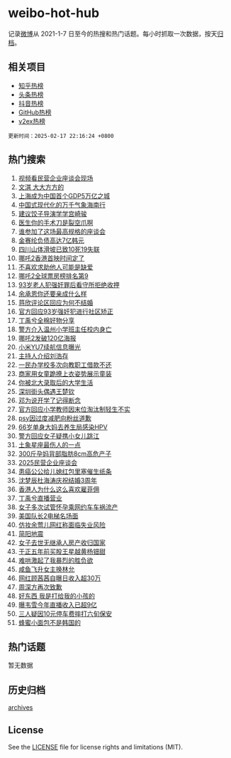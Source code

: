 # weibo-hot-hub

记录[微博](https://www.weibo.com)从 2021-1-7 日至今的热搜和热门话题。每小时抓取一次数据，按天[归档](archives)。

## 相关项目

- [知乎热榜](https://github.com/lonnyzhang423/zhihu-hot-hub)
- [头条热榜](https://github.com/lonnyzhang423/toutiao-hot-hub)
- [抖音热榜](https://github.com/lonnyzhang423/douyin-hot-hub)
- [GitHub热榜](https://github.com/lonnyzhang423/github-hot-hub)
- [v2ex热榜](https://github.com/lonnyzhang423/v2ex-hot-hub)


`更新时间：2025-02-17 22:16:24 +0800`

## 热门搜索

1. [视频看民营企业座谈会现场](https://m.weibo.cn/search?containerid=100103type%3D1%26t%3D10%26q%3D%23%E8%A7%86%E9%A2%91%E7%9C%8B%E6%B0%91%E8%90%A5%E4%BC%81%E4%B8%9A%E5%BA%A7%E8%B0%88%E4%BC%9A%E7%8E%B0%E5%9C%BA%23&stream_entry_id=51&isnewpage=1&extparam=seat%3D1%26pos%3D0%26dgr%3D0%26cate%3D10103%26q%3D%2523%25E8%25A7%2586%25E9%25A2%2591%25E7%259C%258B%25E6%25B0%2591%25E8%2590%25A5%25E4%25BC%2581%25E4%25B8%259A%25E5%25BA%25A7%25E8%25B0%2588%25E4%25BC%259A%25E7%258E%25B0%25E5%259C%25BA%2523%26filter_type%3Drealtimehot%26stream_entry_id%3D51%26c_type%3D51%26display_time%3D1739801783%26pre_seqid%3D17398017830380107569101)
1. [文淇 大大方方的](https://m.weibo.cn/search?containerid=100103type%3D1%26t%3D10%26q%3D%E6%96%87%E6%B7%87+%E5%A4%A7%E5%A4%A7%E6%96%B9%E6%96%B9%E7%9A%84&stream_entry_id=31&isnewpage=1&extparam=seat%3D1%26pos%3D0%26dgr%3D0%26realpos%3D1%26stream_entry_id%3D31%26band_rank%3D1%26cate%3D5001%26lcate%3D5001%26flag%3D2%26filter_type%3Drealtimehot%26q%3D%25E6%2596%2587%25E6%25B7%2587%2520%25E5%25A4%25A7%25E5%25A4%25A7%25E6%2596%25B9%25E6%2596%25B9%25E7%259A%2584%26c_type%3D31%26display_time%3D1739801783%26pre_seqid%3D17398017830380107569101)
1. [上海成为中国首个GDP5万亿之城](https://m.weibo.cn/search?containerid=100103type%3D1%26t%3D10%26q%3D%23%E4%B8%8A%E6%B5%B7%E6%88%90%E4%B8%BA%E4%B8%AD%E5%9B%BD%E9%A6%96%E4%B8%AAGDP5%E4%B8%87%E4%BA%BF%E4%B9%8B%E5%9F%8E%23&stream_entry_id=31&isnewpage=1&extparam=seat%3D1%26pos%3D1%26dgr%3D0%26realpos%3D2%26stream_entry_id%3D31%26band_rank%3D2%26cate%3D5001%26lcate%3D5001%26flag%3D0%26filter_type%3Drealtimehot%26q%3D%2523%25E4%25B8%258A%25E6%25B5%25B7%25E6%2588%2590%25E4%25B8%25BA%25E4%25B8%25AD%25E5%259B%25BD%25E9%25A6%2596%25E4%25B8%25AAGDP5%25E4%25B8%2587%25E4%25BA%25BF%25E4%25B9%258B%25E5%259F%258E%2523%26c_type%3D31%26display_time%3D1739801783%26pre_seqid%3D17398017830380107569101)
1. [中国式现代化的万千气象海南行](https://m.weibo.cn/search?containerid=100103type%3D1%26t%3D10%26q%3D%23%E4%B8%AD%E5%9B%BD%E5%BC%8F%E7%8E%B0%E4%BB%A3%E5%8C%96%E7%9A%84%E4%B8%87%E5%8D%83%E6%B0%94%E8%B1%A1%E6%B5%B7%E5%8D%97%E8%A1%8C%23&stream_entry_id=31&isnewpage=1&extparam=seat%3D1%26pos%3D2%26dgr%3D0%26realpos%3D3%26stream_entry_id%3D31%26band_rank%3D3%26cate%3D5001%26lcate%3D5001%26flag%3D0%26filter_type%3Drealtimehot%26q%3D%2523%25E4%25B8%25AD%25E5%259B%25BD%25E5%25BC%258F%25E7%258E%25B0%25E4%25BB%25A3%25E5%258C%2596%25E7%259A%2584%25E4%25B8%2587%25E5%258D%2583%25E6%25B0%2594%25E8%25B1%25A1%25E6%25B5%25B7%25E5%258D%2597%25E8%25A1%258C%2523%26c_type%3D31%26display_time%3D1739801783%26pre_seqid%3D17398017830380107569101)
1. [建议饺子导演学学宫崎骏](https://m.weibo.cn/search?containerid=100103type%3D1%26t%3D10%26q%3D%E5%BB%BA%E8%AE%AE%E9%A5%BA%E5%AD%90%E5%AF%BC%E6%BC%94%E5%AD%A6%E5%AD%A6%E5%AE%AB%E5%B4%8E%E9%AA%8F&stream_entry_id=31&isnewpage=1&extparam=seat%3D1%26pos%3D3%26dgr%3D0%26realpos%3D4%26stream_entry_id%3D31%26band_rank%3D4%26cate%3D5001%26lcate%3D5001%26flag%3D2%26filter_type%3Drealtimehot%26q%3D%25E5%25BB%25BA%25E8%25AE%25AE%25E9%25A5%25BA%25E5%25AD%2590%25E5%25AF%25BC%25E6%25BC%2594%25E5%25AD%25A6%25E5%25AD%25A6%25E5%25AE%25AB%25E5%25B4%258E%25E9%25AA%258F%26c_type%3D31%26display_time%3D1739801783%26pre_seqid%3D17398017830380107569101)
1. [医生你的手术刀是裂空爪啊](https://m.weibo.cn/search?containerid=100103type%3D1%26t%3D10%26q%3D%23%E5%8C%BB%E7%94%9F%E4%BD%A0%E7%9A%84%E6%89%8B%E6%9C%AF%E5%88%80%E6%98%AF%E8%A3%82%E7%A9%BA%E7%88%AA%E5%95%8A%23&stream_entry_id=31&isnewpage=1&extparam=seat%3D1%26pos%3D4%26dgr%3D0%26realpos%3D5%26stream_entry_id%3D31%26band_rank%3D5%26cate%3D5001%26lcate%3D5001%26flag%3D0%26filter_type%3Drealtimehot%26q%3D%2523%25E5%258C%25BB%25E7%2594%259F%25E4%25BD%25A0%25E7%259A%2584%25E6%2589%258B%25E6%259C%25AF%25E5%2588%2580%25E6%2598%25AF%25E8%25A3%2582%25E7%25A9%25BA%25E7%2588%25AA%25E5%2595%258A%2523%26c_type%3D31%26display_time%3D1739801783%26pre_seqid%3D17398017830380107569101)
1. [谁参加了这场最高规格的座谈会](https://m.weibo.cn/search?containerid=100103type%3D1%26t%3D10%26q%3D%23%E8%B0%81%E5%8F%82%E5%8A%A0%E4%BA%86%E8%BF%99%E5%9C%BA%E6%9C%80%E9%AB%98%E8%A7%84%E6%A0%BC%E7%9A%84%E5%BA%A7%E8%B0%88%E4%BC%9A%23&stream_entry_id=31&isnewpage=1&extparam=seat%3D1%26pos%3D5%26dgr%3D0%26realpos%3D6%26stream_entry_id%3D31%26band_rank%3D6%26cate%3D5001%26lcate%3D5001%26flag%3D1%26filter_type%3Drealtimehot%26q%3D%2523%25E8%25B0%2581%25E5%258F%2582%25E5%258A%25A0%25E4%25BA%2586%25E8%25BF%2599%25E5%259C%25BA%25E6%259C%2580%25E9%25AB%2598%25E8%25A7%2584%25E6%25A0%25BC%25E7%259A%2584%25E5%25BA%25A7%25E8%25B0%2588%25E4%25BC%259A%2523%26c_type%3D31%26display_time%3D1739801783%26pre_seqid%3D17398017830380107569101)
1. [金赛纶负债高达7亿韩元](https://m.weibo.cn/search?containerid=100103type%3D1%26t%3D10%26q%3D%23%E9%87%91%E8%B5%9B%E7%BA%B6%E8%B4%9F%E5%80%BA%E9%AB%98%E8%BE%BE7%E4%BA%BF%E9%9F%A9%E5%85%83%23&stream_entry_id=31&isnewpage=1&extparam=seat%3D1%26pos%3D6%26dgr%3D0%26realpos%3D7%26stream_entry_id%3D31%26band_rank%3D7%26cate%3D5001%26lcate%3D5001%26flag%3D2%26filter_type%3Drealtimehot%26q%3D%2523%25E9%2587%2591%25E8%25B5%259B%25E7%25BA%25B6%25E8%25B4%259F%25E5%2580%25BA%25E9%25AB%2598%25E8%25BE%25BE7%25E4%25BA%25BF%25E9%259F%25A9%25E5%2585%2583%2523%26c_type%3D31%26display_time%3D1739801783%26pre_seqid%3D17398017830380107569101)
1. [四川山体滑坡已致10死19失联](https://m.weibo.cn/search?containerid=100103type%3D1%26t%3D10%26q%3D%23%E5%9B%9B%E5%B7%9D%E5%B1%B1%E4%BD%93%E6%BB%91%E5%9D%A1%E5%B7%B2%E8%87%B410%E6%AD%BB19%E5%A4%B1%E8%81%94%23&stream_entry_id=31&isnewpage=1&extparam=seat%3D1%26pos%3D7%26dgr%3D0%26realpos%3D8%26stream_entry_id%3D31%26band_rank%3D8%26cate%3D5001%26lcate%3D5001%26flag%3D1%26filter_type%3Drealtimehot%26q%3D%2523%25E5%259B%259B%25E5%25B7%259D%25E5%25B1%25B1%25E4%25BD%2593%25E6%25BB%2591%25E5%259D%25A1%25E5%25B7%25B2%25E8%2587%25B410%25E6%25AD%25BB19%25E5%25A4%25B1%25E8%2581%2594%2523%26c_type%3D31%26display_time%3D1739801783%26pre_seqid%3D17398017830380107569101)
1. [哪吒2香港首映时间定了](https://m.weibo.cn/search?containerid=100103type%3D1%26t%3D10%26q%3D%23%E5%93%AA%E5%90%922%E9%A6%99%E6%B8%AF%E9%A6%96%E6%98%A0%E6%97%B6%E9%97%B4%E5%AE%9A%E4%BA%86%23&stream_entry_id=31&isnewpage=1&extparam=seat%3D1%26pos%3D8%26dgr%3D0%26realpos%3D9%26stream_entry_id%3D31%26band_rank%3D9%26cate%3D5001%26lcate%3D5001%26flag%3D0%26filter_type%3Drealtimehot%26q%3D%2523%25E5%2593%25AA%25E5%2590%25922%25E9%25A6%2599%25E6%25B8%25AF%25E9%25A6%2596%25E6%2598%25A0%25E6%2597%25B6%25E9%2597%25B4%25E5%25AE%259A%25E4%25BA%2586%2523%26c_type%3D31%26display_time%3D1739801783%26pre_seqid%3D17398017830380107569101)
1. [不喜欢求助他人可能是缺爱](https://m.weibo.cn/search?containerid=100103type%3D1%26t%3D10%26q%3D%23%E4%B8%8D%E5%96%9C%E6%AC%A2%E6%B1%82%E5%8A%A9%E4%BB%96%E4%BA%BA%E5%8F%AF%E8%83%BD%E6%98%AF%E7%BC%BA%E7%88%B1%23&stream_entry_id=31&isnewpage=1&extparam=seat%3D1%26pos%3D9%26dgr%3D0%26realpos%3D10%26stream_entry_id%3D31%26band_rank%3D10%26cate%3D5001%26lcate%3D5001%26flag%3D1%26filter_type%3Drealtimehot%26q%3D%2523%25E4%25B8%258D%25E5%2596%259C%25E6%25AC%25A2%25E6%25B1%2582%25E5%258A%25A9%25E4%25BB%2596%25E4%25BA%25BA%25E5%258F%25AF%25E8%2583%25BD%25E6%2598%25AF%25E7%25BC%25BA%25E7%2588%25B1%2523%26c_type%3D31%26display_time%3D1739801783%26pre_seqid%3D17398017830380107569101)
1. [哪吒2全球票房榜排名第9](https://m.weibo.cn/search?containerid=100103type%3D1%26t%3D10%26q%3D%23%E5%93%AA%E5%90%922%E5%85%A8%E7%90%83%E7%A5%A8%E6%88%BF%E6%A6%9C%E6%8E%92%E5%90%8D%E7%AC%AC9%23&stream_entry_id=31&isnewpage=1&extparam=seat%3D1%26pos%3D10%26dgr%3D0%26realpos%3D11%26stream_entry_id%3D31%26band_rank%3D11%26cate%3D5001%26lcate%3D5001%26flag%3D2%26filter_type%3Drealtimehot%26q%3D%2523%25E5%2593%25AA%25E5%2590%25922%25E5%2585%25A8%25E7%2590%2583%25E7%25A5%25A8%25E6%2588%25BF%25E6%25A6%259C%25E6%258E%2592%25E5%2590%258D%25E7%25AC%25AC9%2523%26c_type%3D31%26display_time%3D1739801783%26pre_seqid%3D17398017830380107569101)
1. [93岁老人犯强奸罪后看守所拒绝收押](https://m.weibo.cn/search?containerid=100103type%3D1%26t%3D10%26q%3D%2393%E5%B2%81%E8%80%81%E4%BA%BA%E7%8A%AF%E5%BC%BA%E5%A5%B8%E7%BD%AA%E5%90%8E%E7%9C%8B%E5%AE%88%E6%89%80%E6%8B%92%E7%BB%9D%E6%94%B6%E6%8A%BC%23&stream_entry_id=31&isnewpage=1&extparam=seat%3D1%26pos%3D11%26dgr%3D0%26realpos%3D12%26stream_entry_id%3D31%26band_rank%3D12%26cate%3D5001%26lcate%3D5001%26flag%3D2%26filter_type%3Drealtimehot%26q%3D%252393%25E5%25B2%2581%25E8%2580%2581%25E4%25BA%25BA%25E7%258A%25AF%25E5%25BC%25BA%25E5%25A5%25B8%25E7%25BD%25AA%25E5%2590%258E%25E7%259C%258B%25E5%25AE%2588%25E6%2589%2580%25E6%258B%2592%25E7%25BB%259D%25E6%2594%25B6%25E6%258A%25BC%2523%26c_type%3D31%26display_time%3D1739801783%26pre_seqid%3D17398017830380107569101)
1. [余承恩你还要亲成什么样](https://m.weibo.cn/search?containerid=100103type%3D1%26t%3D10%26q%3D%E4%BD%99%E6%89%BF%E6%81%A9%E4%BD%A0%E8%BF%98%E8%A6%81%E4%BA%B2%E6%88%90%E4%BB%80%E4%B9%88%E6%A0%B7&stream_entry_id=31&isnewpage=1&extparam=seat%3D1%26pos%3D12%26dgr%3D0%26realpos%3D13%26stream_entry_id%3D31%26band_rank%3D13%26cate%3D5001%26lcate%3D5001%26flag%3D1%26filter_type%3Drealtimehot%26q%3D%25E4%25BD%2599%25E6%2589%25BF%25E6%2581%25A9%25E4%25BD%25A0%25E8%25BF%2598%25E8%25A6%2581%25E4%25BA%25B2%25E6%2588%2590%25E4%25BB%2580%25E4%25B9%2588%25E6%25A0%25B7%26c_type%3D31%26display_time%3D1739801783%26pre_seqid%3D17398017830380107569101)
1. [蒋欣评论区回应为何不结婚](https://m.weibo.cn/search?containerid=100103type%3D1%26t%3D10%26q%3D%23%E8%92%8B%E6%AC%A3%E8%AF%84%E8%AE%BA%E5%8C%BA%E5%9B%9E%E5%BA%94%E4%B8%BA%E4%BD%95%E4%B8%8D%E7%BB%93%E5%A9%9A%23&stream_entry_id=31&isnewpage=1&extparam=seat%3D1%26pos%3D13%26dgr%3D0%26realpos%3D14%26stream_entry_id%3D31%26band_rank%3D14%26cate%3D5001%26lcate%3D5001%26flag%3D2%26filter_type%3Drealtimehot%26q%3D%2523%25E8%2592%258B%25E6%25AC%25A3%25E8%25AF%2584%25E8%25AE%25BA%25E5%258C%25BA%25E5%259B%259E%25E5%25BA%2594%25E4%25B8%25BA%25E4%25BD%2595%25E4%25B8%258D%25E7%25BB%2593%25E5%25A9%259A%2523%26c_type%3D31%26display_time%3D1739801783%26pre_seqid%3D17398017830380107569101)
1. [官方回应93岁强奸犯进行社区矫正](https://m.weibo.cn/search?containerid=100103type%3D1%26t%3D10%26q%3D%23%E5%AE%98%E6%96%B9%E5%9B%9E%E5%BA%9493%E5%B2%81%E5%BC%BA%E5%A5%B8%E7%8A%AF%E8%BF%9B%E8%A1%8C%E7%A4%BE%E5%8C%BA%E7%9F%AB%E6%AD%A3%23&stream_entry_id=31&isnewpage=1&extparam=seat%3D1%26pos%3D14%26dgr%3D0%26realpos%3D15%26stream_entry_id%3D31%26band_rank%3D15%26cate%3D5001%26lcate%3D5001%26flag%3D1%26filter_type%3Drealtimehot%26q%3D%2523%25E5%25AE%2598%25E6%2596%25B9%25E5%259B%259E%25E5%25BA%259493%25E5%25B2%2581%25E5%25BC%25BA%25E5%25A5%25B8%25E7%258A%25AF%25E8%25BF%259B%25E8%25A1%258C%25E7%25A4%25BE%25E5%258C%25BA%25E7%259F%25AB%25E6%25AD%25A3%2523%26c_type%3D31%26display_time%3D1739801783%26pre_seqid%3D17398017830380107569101)
1. [丁禹兮全棉好物分享](https://m.weibo.cn/search?containerid=100103type%3D1%26t%3D10%26q%3D%23%E4%B8%81%E7%A6%B9%E5%85%AE%E5%85%A8%E6%A3%89%E5%A5%BD%E7%89%A9%E5%88%86%E4%BA%AB%23&stream_entry_id=31&isnewpage=1&extparam=seat%3D1%26pos%3D15%26dgr%3D0%26realpos%3D16%26stream_entry_id%3D31%26band_rank%3D16%26cate%3D5001%26flag%3D1%26lcate%3D5001%26adid%3D276069%26filter_type%3Drealtimehot%26q%3D%2523%25E4%25B8%2581%25E7%25A6%25B9%25E5%2585%25AE%25E5%2585%25A8%25E6%25A3%2589%25E5%25A5%25BD%25E7%2589%25A9%25E5%2588%2586%25E4%25BA%25AB%2523%26c_type%3D31%26display_time%3D1739801783%26pre_seqid%3D17398017830380107569101)
1. [警方介入温州小学班主任校内身亡](https://m.weibo.cn/search?containerid=100103type%3D1%26t%3D10%26q%3D%23%E8%AD%A6%E6%96%B9%E4%BB%8B%E5%85%A5%E6%B8%A9%E5%B7%9E%E5%B0%8F%E5%AD%A6%E7%8F%AD%E4%B8%BB%E4%BB%BB%E6%A0%A1%E5%86%85%E8%BA%AB%E4%BA%A1%23&stream_entry_id=31&isnewpage=1&extparam=seat%3D1%26pos%3D16%26dgr%3D0%26realpos%3D17%26stream_entry_id%3D31%26band_rank%3D17%26cate%3D5001%26lcate%3D5001%26flag%3D0%26filter_type%3Drealtimehot%26q%3D%2523%25E8%25AD%25A6%25E6%2596%25B9%25E4%25BB%258B%25E5%2585%25A5%25E6%25B8%25A9%25E5%25B7%259E%25E5%25B0%258F%25E5%25AD%25A6%25E7%258F%25AD%25E4%25B8%25BB%25E4%25BB%25BB%25E6%25A0%25A1%25E5%2586%2585%25E8%25BA%25AB%25E4%25BA%25A1%2523%26c_type%3D31%26display_time%3D1739801783%26pre_seqid%3D17398017830380107569101)
1. [哪吒2发破120亿海报](https://m.weibo.cn/search?containerid=100103type%3D1%26t%3D10%26q%3D%23%E5%93%AA%E5%90%922%E5%8F%91%E7%A0%B4120%E4%BA%BF%E6%B5%B7%E6%8A%A5%23&stream_entry_id=31&isnewpage=1&extparam=seat%3D1%26pos%3D17%26dgr%3D0%26realpos%3D18%26stream_entry_id%3D31%26band_rank%3D18%26cate%3D5001%26lcate%3D5001%26flag%3D1%26filter_type%3Drealtimehot%26q%3D%2523%25E5%2593%25AA%25E5%2590%25922%25E5%258F%2591%25E7%25A0%25B4120%25E4%25BA%25BF%25E6%25B5%25B7%25E6%258A%25A5%2523%26c_type%3D31%26display_time%3D1739801783%26pre_seqid%3D17398017830380107569101)
1. [小米YU7续航信息曝光](https://m.weibo.cn/search?containerid=100103type%3D1%26t%3D10%26q%3D%23%E5%B0%8F%E7%B1%B3YU7%E7%BB%AD%E8%88%AA%E4%BF%A1%E6%81%AF%E6%9B%9D%E5%85%89%23&stream_entry_id=31&isnewpage=1&extparam=seat%3D1%26pos%3D18%26dgr%3D0%26realpos%3D19%26stream_entry_id%3D31%26band_rank%3D19%26cate%3D5001%26lcate%3D5001%26flag%3D1%26filter_type%3Drealtimehot%26q%3D%2523%25E5%25B0%258F%25E7%25B1%25B3YU7%25E7%25BB%25AD%25E8%2588%25AA%25E4%25BF%25A1%25E6%2581%25AF%25E6%259B%259D%25E5%2585%2589%2523%26c_type%3D31%26display_time%3D1739801783%26pre_seqid%3D17398017830380107569101)
1. [主持人介绍刘浩存](https://m.weibo.cn/search?containerid=100103type%3D1%26t%3D10%26q%3D%E4%B8%BB%E6%8C%81%E4%BA%BA%E4%BB%8B%E7%BB%8D%E5%88%98%E6%B5%A9%E5%AD%98&stream_entry_id=31&isnewpage=1&extparam=seat%3D1%26pos%3D19%26dgr%3D0%26realpos%3D20%26stream_entry_id%3D31%26band_rank%3D20%26cate%3D5001%26lcate%3D5001%26flag%3D1%26filter_type%3Drealtimehot%26q%3D%25E4%25B8%25BB%25E6%258C%2581%25E4%25BA%25BA%25E4%25BB%258B%25E7%25BB%258D%25E5%2588%2598%25E6%25B5%25A9%25E5%25AD%2598%26c_type%3D31%26display_time%3D1739801783%26pre_seqid%3D17398017830380107569101)
1. [一民办学校多次向教职工借款不还](https://m.weibo.cn/search?containerid=100103type%3D1%26t%3D10%26q%3D%23%E4%B8%80%E6%B0%91%E5%8A%9E%E5%AD%A6%E6%A0%A1%E5%A4%9A%E6%AC%A1%E5%90%91%E6%95%99%E8%81%8C%E5%B7%A5%E5%80%9F%E6%AC%BE%E4%B8%8D%E8%BF%98%23&stream_entry_id=31&isnewpage=1&extparam=seat%3D1%26pos%3D20%26dgr%3D0%26realpos%3D21%26stream_entry_id%3D31%26band_rank%3D21%26cate%3D5001%26lcate%3D5001%26flag%3D1%26filter_type%3Drealtimehot%26q%3D%2523%25E4%25B8%2580%25E6%25B0%2591%25E5%258A%259E%25E5%25AD%25A6%25E6%25A0%25A1%25E5%25A4%259A%25E6%25AC%25A1%25E5%2590%2591%25E6%2595%2599%25E8%2581%258C%25E5%25B7%25A5%25E5%2580%259F%25E6%25AC%25BE%25E4%25B8%258D%25E8%25BF%2598%2523%26c_type%3D31%26display_time%3D1739801783%26pre_seqid%3D17398017830380107569101)
1. [商家用女童跪撩上衣姿势展示童装](https://m.weibo.cn/search?containerid=100103type%3D1%26t%3D10%26q%3D%23%E5%95%86%E5%AE%B6%E7%94%A8%E5%A5%B3%E7%AB%A5%E8%B7%AA%E6%92%A9%E4%B8%8A%E8%A1%A3%E5%A7%BF%E5%8A%BF%E5%B1%95%E7%A4%BA%E7%AB%A5%E8%A3%85%23&stream_entry_id=31&isnewpage=1&extparam=seat%3D1%26pos%3D21%26dgr%3D0%26realpos%3D22%26stream_entry_id%3D31%26band_rank%3D22%26cate%3D5001%26lcate%3D5001%26flag%3D1%26filter_type%3Drealtimehot%26q%3D%2523%25E5%2595%2586%25E5%25AE%25B6%25E7%2594%25A8%25E5%25A5%25B3%25E7%25AB%25A5%25E8%25B7%25AA%25E6%2592%25A9%25E4%25B8%258A%25E8%25A1%25A3%25E5%25A7%25BF%25E5%258A%25BF%25E5%25B1%2595%25E7%25A4%25BA%25E7%25AB%25A5%25E8%25A3%2585%2523%26c_type%3D31%26display_time%3D1739801783%26pre_seqid%3D17398017830380107569101)
1. [你被北大录取后的大学生活](https://m.weibo.cn/search?containerid=100103type%3D1%26t%3D10%26q%3D%E4%BD%A0%E8%A2%AB%E5%8C%97%E5%A4%A7%E5%BD%95%E5%8F%96%E5%90%8E%E7%9A%84%E5%A4%A7%E5%AD%A6%E7%94%9F%E6%B4%BB&stream_entry_id=31&isnewpage=1&extparam=seat%3D1%26pos%3D22%26dgr%3D0%26realpos%3D23%26stream_entry_id%3D31%26band_rank%3D23%26cate%3D5001%26lcate%3D5001%26flag%3D1%26filter_type%3Drealtimehot%26q%3D%25E4%25BD%25A0%25E8%25A2%25AB%25E5%258C%2597%25E5%25A4%25A7%25E5%25BD%2595%25E5%258F%2596%25E5%2590%258E%25E7%259A%2584%25E5%25A4%25A7%25E5%25AD%25A6%25E7%2594%259F%25E6%25B4%25BB%26c_type%3D31%26display_time%3D1739801783%26pre_seqid%3D17398017830380107569101)
1. [深圳街头偶遇王楚钦](https://m.weibo.cn/search?containerid=100103type%3D1%26t%3D10%26q%3D%23%E6%B7%B1%E5%9C%B3%E8%A1%97%E5%A4%B4%E5%81%B6%E9%81%87%E7%8E%8B%E6%A5%9A%E9%92%A6%23&stream_entry_id=31&isnewpage=1&extparam=seat%3D1%26pos%3D23%26dgr%3D0%26realpos%3D24%26stream_entry_id%3D31%26band_rank%3D24%26cate%3D5001%26lcate%3D5001%26flag%3D1%26filter_type%3Drealtimehot%26q%3D%2523%25E6%25B7%25B1%25E5%259C%25B3%25E8%25A1%2597%25E5%25A4%25B4%25E5%2581%25B6%25E9%2581%2587%25E7%258E%258B%25E6%25A5%259A%25E9%2592%25A6%2523%26c_type%3D31%26display_time%3D1739801783%26pre_seqid%3D17398017830380107569101)
1. [邓为说开学了记得断念](https://m.weibo.cn/search?containerid=100103type%3D1%26t%3D10%26q%3D%E9%82%93%E4%B8%BA%E8%AF%B4%E5%BC%80%E5%AD%A6%E4%BA%86%E8%AE%B0%E5%BE%97%E6%96%AD%E5%BF%B5&stream_entry_id=31&isnewpage=1&extparam=seat%3D1%26pos%3D24%26dgr%3D0%26realpos%3D25%26stream_entry_id%3D31%26band_rank%3D25%26cate%3D5001%26lcate%3D5001%26flag%3D1%26filter_type%3Drealtimehot%26q%3D%25E9%2582%2593%25E4%25B8%25BA%25E8%25AF%25B4%25E5%25BC%2580%25E5%25AD%25A6%25E4%25BA%2586%25E8%25AE%25B0%25E5%25BE%2597%25E6%2596%25AD%25E5%25BF%25B5%26c_type%3D31%26display_time%3D1739801783%26pre_seqid%3D17398017830380107569101)
1. [官方回应小学教师因末位淘汰制轻生不实](https://m.weibo.cn/search?containerid=100103type%3D1%26t%3D10%26q%3D%23%E5%AE%98%E6%96%B9%E5%9B%9E%E5%BA%94%E5%B0%8F%E5%AD%A6%E6%95%99%E5%B8%88%E5%9B%A0%E6%9C%AB%E4%BD%8D%E6%B7%98%E6%B1%B0%E5%88%B6%E8%BD%BB%E7%94%9F%E4%B8%8D%E5%AE%9E%23&stream_entry_id=31&isnewpage=1&extparam=seat%3D1%26pos%3D25%26dgr%3D0%26realpos%3D26%26stream_entry_id%3D31%26band_rank%3D26%26cate%3D5001%26lcate%3D5001%26flag%3D0%26filter_type%3Drealtimehot%26q%3D%2523%25E5%25AE%2598%25E6%2596%25B9%25E5%259B%259E%25E5%25BA%2594%25E5%25B0%258F%25E5%25AD%25A6%25E6%2595%2599%25E5%25B8%2588%25E5%259B%25A0%25E6%259C%25AB%25E4%25BD%258D%25E6%25B7%2598%25E6%25B1%25B0%25E5%2588%25B6%25E8%25BD%25BB%25E7%2594%259F%25E4%25B8%258D%25E5%25AE%259E%2523%26c_type%3D31%26display_time%3D1739801783%26pre_seqid%3D17398017830380107569101)
1. [psy因过度减肥向粉丝道歉](https://m.weibo.cn/search?containerid=100103type%3D1%26t%3D10%26q%3D%23psy%E5%9B%A0%E8%BF%87%E5%BA%A6%E5%87%8F%E8%82%A5%E5%90%91%E7%B2%89%E4%B8%9D%E9%81%93%E6%AD%89%23&stream_entry_id=31&isnewpage=1&extparam=seat%3D1%26pos%3D26%26dgr%3D0%26realpos%3D27%26stream_entry_id%3D31%26band_rank%3D27%26cate%3D5001%26lcate%3D5001%26flag%3D1%26filter_type%3Drealtimehot%26q%3D%2523psy%25E5%259B%25A0%25E8%25BF%2587%25E5%25BA%25A6%25E5%2587%258F%25E8%2582%25A5%25E5%2590%2591%25E7%25B2%2589%25E4%25B8%259D%25E9%2581%2593%25E6%25AD%2589%2523%26c_type%3D31%26display_time%3D1739801783%26pre_seqid%3D17398017830380107569101)
1. [66岁单身大妈去养生局感染HPV](https://m.weibo.cn/search?containerid=100103type%3D1%26t%3D10%26q%3D%2366%E5%B2%81%E5%8D%95%E8%BA%AB%E5%A4%A7%E5%A6%88%E5%8E%BB%E5%85%BB%E7%94%9F%E5%B1%80%E6%84%9F%E6%9F%93HPV%23&stream_entry_id=31&isnewpage=1&extparam=seat%3D1%26pos%3D27%26dgr%3D0%26realpos%3D28%26stream_entry_id%3D31%26band_rank%3D28%26cate%3D5001%26lcate%3D5001%26flag%3D1%26filter_type%3Drealtimehot%26q%3D%252366%25E5%25B2%2581%25E5%258D%2595%25E8%25BA%25AB%25E5%25A4%25A7%25E5%25A6%2588%25E5%258E%25BB%25E5%2585%25BB%25E7%2594%259F%25E5%25B1%2580%25E6%2584%259F%25E6%259F%2593HPV%2523%26c_type%3D31%26display_time%3D1739801783%26pre_seqid%3D17398017830380107569101)
1. [警方回应女子疑携小女儿跳江](https://m.weibo.cn/search?containerid=100103type%3D1%26t%3D10%26q%3D%23%E8%AD%A6%E6%96%B9%E5%9B%9E%E5%BA%94%E5%A5%B3%E5%AD%90%E7%96%91%E6%90%BA%E5%B0%8F%E5%A5%B3%E5%84%BF%E8%B7%B3%E6%B1%9F%23&stream_entry_id=31&isnewpage=1&extparam=seat%3D1%26pos%3D28%26dgr%3D0%26realpos%3D29%26stream_entry_id%3D31%26band_rank%3D29%26cate%3D5001%26lcate%3D5001%26flag%3D1%26filter_type%3Drealtimehot%26q%3D%2523%25E8%25AD%25A6%25E6%2596%25B9%25E5%259B%259E%25E5%25BA%2594%25E5%25A5%25B3%25E5%25AD%2590%25E7%2596%2591%25E6%2590%25BA%25E5%25B0%258F%25E5%25A5%25B3%25E5%2584%25BF%25E8%25B7%25B3%25E6%25B1%259F%2523%26c_type%3D31%26display_time%3D1739801783%26pre_seqid%3D17398017830380107569101)
1. [土象星座最伤人的一点](https://m.weibo.cn/search?containerid=100103type%3D1%26t%3D10%26q%3D%23%E5%9C%9F%E8%B1%A1%E6%98%9F%E5%BA%A7%E6%9C%80%E4%BC%A4%E4%BA%BA%E7%9A%84%E4%B8%80%E7%82%B9%23&stream_entry_id=31&isnewpage=1&extparam=seat%3D1%26pos%3D29%26dgr%3D0%26realpos%3D30%26stream_entry_id%3D31%26band_rank%3D30%26cate%3D5001%26lcate%3D5001%26flag%3D0%26filter_type%3Drealtimehot%26q%3D%2523%25E5%259C%259F%25E8%25B1%25A1%25E6%2598%259F%25E5%25BA%25A7%25E6%259C%2580%25E4%25BC%25A4%25E4%25BA%25BA%25E7%259A%2584%25E4%25B8%2580%25E7%2582%25B9%2523%26c_type%3D31%26display_time%3D1739801783%26pre_seqid%3D17398017830380107569101)
1. [300斤孕妈背部脂肪8cm高危产子](https://m.weibo.cn/search?containerid=100103type%3D1%26t%3D10%26q%3D%23300%E6%96%A4%E5%AD%95%E5%A6%88%E8%83%8C%E9%83%A8%E8%84%82%E8%82%AA8cm%E9%AB%98%E5%8D%B1%E4%BA%A7%E5%AD%90%23&stream_entry_id=31&isnewpage=1&extparam=seat%3D1%26pos%3D30%26dgr%3D0%26realpos%3D31%26stream_entry_id%3D31%26band_rank%3D31%26cate%3D5001%26lcate%3D5001%26flag%3D1%26filter_type%3Drealtimehot%26q%3D%2523300%25E6%2596%25A4%25E5%25AD%2595%25E5%25A6%2588%25E8%2583%258C%25E9%2583%25A8%25E8%2584%2582%25E8%2582%25AA8cm%25E9%25AB%2598%25E5%258D%25B1%25E4%25BA%25A7%25E5%25AD%2590%2523%26c_type%3D31%26display_time%3D1739801783%26pre_seqid%3D17398017830380107569101)
1. [2025民营企业座谈会](https://m.weibo.cn/search?containerid=100103type%3D1%26t%3D10%26q%3D%232025%E6%B0%91%E8%90%A5%E4%BC%81%E4%B8%9A%E5%BA%A7%E8%B0%88%E4%BC%9A%23&stream_entry_id=31&isnewpage=1&extparam=seat%3D1%26pos%3D31%26dgr%3D0%26realpos%3D32%26stream_entry_id%3D31%26band_rank%3D32%26cate%3D5001%26lcate%3D5001%26flag%3D0%26filter_type%3Drealtimehot%26q%3D%25232025%25E6%25B0%2591%25E8%2590%25A5%25E4%25BC%2581%25E4%25B8%259A%25E5%25BA%25A7%25E8%25B0%2588%25E4%25BC%259A%2523%26c_type%3D31%26display_time%3D1739801783%26pre_seqid%3D17398017830380107569101)
1. [患癌公公给儿媳红包里塞催生纸条](https://m.weibo.cn/search?containerid=100103type%3D1%26t%3D10%26q%3D%23%E6%82%A3%E7%99%8C%E5%85%AC%E5%85%AC%E7%BB%99%E5%84%BF%E5%AA%B3%E7%BA%A2%E5%8C%85%E9%87%8C%E5%A1%9E%E5%82%AC%E7%94%9F%E7%BA%B8%E6%9D%A1%23&stream_entry_id=31&isnewpage=1&extparam=seat%3D1%26pos%3D32%26dgr%3D0%26realpos%3D33%26stream_entry_id%3D31%26band_rank%3D33%26cate%3D5001%26lcate%3D5001%26flag%3D0%26filter_type%3Drealtimehot%26q%3D%2523%25E6%2582%25A3%25E7%2599%258C%25E5%2585%25AC%25E5%2585%25AC%25E7%25BB%2599%25E5%2584%25BF%25E5%25AA%25B3%25E7%25BA%25A2%25E5%258C%2585%25E9%2587%258C%25E5%25A1%259E%25E5%2582%25AC%25E7%2594%259F%25E7%25BA%25B8%25E6%259D%25A1%2523%26c_type%3D31%26display_time%3D1739801783%26pre_seqid%3D17398017830380107569101)
1. [沈梦辰杜海涛庆祝结婚3周年](https://m.weibo.cn/search?containerid=100103type%3D1%26t%3D10%26q%3D%23%E6%B2%88%E6%A2%A6%E8%BE%B0%E6%9D%9C%E6%B5%B7%E6%B6%9B%E5%BA%86%E7%A5%9D%E7%BB%93%E5%A9%9A3%E5%91%A8%E5%B9%B4%23&stream_entry_id=31&isnewpage=1&extparam=seat%3D1%26pos%3D33%26dgr%3D0%26realpos%3D34%26stream_entry_id%3D31%26band_rank%3D34%26cate%3D5001%26lcate%3D5001%26flag%3D0%26filter_type%3Drealtimehot%26q%3D%2523%25E6%25B2%2588%25E6%25A2%25A6%25E8%25BE%25B0%25E6%259D%259C%25E6%25B5%25B7%25E6%25B6%259B%25E5%25BA%2586%25E7%25A5%259D%25E7%25BB%2593%25E5%25A9%259A3%25E5%2591%25A8%25E5%25B9%25B4%2523%26c_type%3D31%26display_time%3D1739801783%26pre_seqid%3D17398017830380107569101)
1. [香港人为什么这么喜欢雇菲佣](https://m.weibo.cn/search?containerid=100103type%3D1%26t%3D10%26q%3D%E9%A6%99%E6%B8%AF%E4%BA%BA%E4%B8%BA%E4%BB%80%E4%B9%88%E8%BF%99%E4%B9%88%E5%96%9C%E6%AC%A2%E9%9B%87%E8%8F%B2%E4%BD%A3&stream_entry_id=31&isnewpage=1&extparam=seat%3D1%26pos%3D34%26dgr%3D0%26realpos%3D35%26stream_entry_id%3D31%26band_rank%3D35%26cate%3D5001%26lcate%3D5001%26flag%3D0%26filter_type%3Drealtimehot%26q%3D%25E9%25A6%2599%25E6%25B8%25AF%25E4%25BA%25BA%25E4%25B8%25BA%25E4%25BB%2580%25E4%25B9%2588%25E8%25BF%2599%25E4%25B9%2588%25E5%2596%259C%25E6%25AC%25A2%25E9%259B%2587%25E8%258F%25B2%25E4%25BD%25A3%26c_type%3D31%26display_time%3D1739801783%26pre_seqid%3D17398017830380107569101)
1. [丁禹兮直播营业](https://m.weibo.cn/search?containerid=100103type%3D1%26t%3D10%26q%3D%23%E4%B8%81%E7%A6%B9%E5%85%AE%E7%9B%B4%E6%92%AD%E8%90%A5%E4%B8%9A%23&stream_entry_id=31&isnewpage=1&extparam=seat%3D1%26pos%3D35%26dgr%3D0%26realpos%3D36%26stream_entry_id%3D31%26band_rank%3D36%26cate%3D5001%26lcate%3D5001%26flag%3D1%26filter_type%3Drealtimehot%26q%3D%2523%25E4%25B8%2581%25E7%25A6%25B9%25E5%2585%25AE%25E7%259B%25B4%25E6%2592%25AD%25E8%2590%25A5%25E4%25B8%259A%2523%26c_type%3D31%26display_time%3D1739801783%26pre_seqid%3D17398017830380107569101)
1. [女子多次试管怀孕乘网约车车祸流产](https://m.weibo.cn/search?containerid=100103type%3D1%26t%3D10%26q%3D%23%E5%A5%B3%E5%AD%90%E5%A4%9A%E6%AC%A1%E8%AF%95%E7%AE%A1%E6%80%80%E5%AD%95%E4%B9%98%E7%BD%91%E7%BA%A6%E8%BD%A6%E8%BD%A6%E7%A5%B8%E6%B5%81%E4%BA%A7%23&stream_entry_id=31&isnewpage=1&extparam=seat%3D1%26pos%3D36%26dgr%3D0%26realpos%3D37%26stream_entry_id%3D31%26band_rank%3D37%26cate%3D5001%26lcate%3D5001%26flag%3D1%26filter_type%3Drealtimehot%26q%3D%2523%25E5%25A5%25B3%25E5%25AD%2590%25E5%25A4%259A%25E6%25AC%25A1%25E8%25AF%2595%25E7%25AE%25A1%25E6%2580%2580%25E5%25AD%2595%25E4%25B9%2598%25E7%25BD%2591%25E7%25BA%25A6%25E8%25BD%25A6%25E8%25BD%25A6%25E7%25A5%25B8%25E6%25B5%2581%25E4%25BA%25A7%2523%26c_type%3D31%26display_time%3D1739801783%26pre_seqid%3D17398017830380107569101)
1. [美国队长2电梯名场面](https://m.weibo.cn/search?containerid=100103type%3D1%26t%3D10%26q%3D%E7%BE%8E%E5%9B%BD%E9%98%9F%E9%95%BF2%E7%94%B5%E6%A2%AF%E5%90%8D%E5%9C%BA%E9%9D%A2&stream_entry_id=31&isnewpage=1&extparam=seat%3D1%26pos%3D37%26dgr%3D0%26realpos%3D38%26stream_entry_id%3D31%26band_rank%3D38%26cate%3D5001%26lcate%3D5001%26flag%3D1%26filter_type%3Drealtimehot%26q%3D%25E7%25BE%258E%25E5%259B%25BD%25E9%2598%259F%25E9%2595%25BF2%25E7%2594%25B5%25E6%25A2%25AF%25E5%2590%258D%25E5%259C%25BA%25E9%259D%25A2%26c_type%3D31%26display_time%3D1739801783%26pre_seqid%3D17398017830380107569101)
1. [仿妆余莺儿网红称面临失业风险](https://m.weibo.cn/search?containerid=100103type%3D1%26t%3D10%26q%3D%23%E4%BB%BF%E5%A6%86%E4%BD%99%E8%8E%BA%E5%84%BF%E7%BD%91%E7%BA%A2%E7%A7%B0%E9%9D%A2%E4%B8%B4%E5%A4%B1%E4%B8%9A%E9%A3%8E%E9%99%A9%23&stream_entry_id=31&isnewpage=1&extparam=seat%3D1%26pos%3D38%26dgr%3D0%26realpos%3D39%26stream_entry_id%3D31%26band_rank%3D39%26cate%3D5001%26lcate%3D5001%26flag%3D1%26filter_type%3Drealtimehot%26q%3D%2523%25E4%25BB%25BF%25E5%25A6%2586%25E4%25BD%2599%25E8%258E%25BA%25E5%2584%25BF%25E7%25BD%2591%25E7%25BA%25A2%25E7%25A7%25B0%25E9%259D%25A2%25E4%25B8%25B4%25E5%25A4%25B1%25E4%25B8%259A%25E9%25A3%258E%25E9%2599%25A9%2523%26c_type%3D31%26display_time%3D1739801783%26pre_seqid%3D17398017830380107569101)
1. [简阳地震](https://m.weibo.cn/search?containerid=100103type%3D1%26t%3D10%26q%3D%E7%AE%80%E9%98%B3%E5%9C%B0%E9%9C%87&stream_entry_id=31&isnewpage=1&extparam=seat%3D1%26pos%3D39%26dgr%3D0%26realpos%3D40%26stream_entry_id%3D31%26band_rank%3D40%26cate%3D5001%26lcate%3D5001%26flag%3D1%26filter_type%3Drealtimehot%26q%3D%25E7%25AE%2580%25E9%2598%25B3%25E5%259C%25B0%25E9%259C%2587%26c_type%3D31%26display_time%3D1739801783%26pre_seqid%3D17398017830380107569101)
1. [女子去世无继承人房产收归国家](https://m.weibo.cn/search?containerid=100103type%3D1%26t%3D10%26q%3D%23%E5%A5%B3%E5%AD%90%E5%8E%BB%E4%B8%96%E6%97%A0%E7%BB%A7%E6%89%BF%E4%BA%BA%E6%88%BF%E4%BA%A7%E6%94%B6%E5%BD%92%E5%9B%BD%E5%AE%B6%23&stream_entry_id=31&isnewpage=1&extparam=seat%3D1%26pos%3D40%26dgr%3D0%26realpos%3D41%26stream_entry_id%3D31%26band_rank%3D41%26cate%3D5001%26lcate%3D5001%26flag%3D0%26filter_type%3Drealtimehot%26q%3D%2523%25E5%25A5%25B3%25E5%25AD%2590%25E5%258E%25BB%25E4%25B8%2596%25E6%2597%25A0%25E7%25BB%25A7%25E6%2589%25BF%25E4%25BA%25BA%25E6%2588%25BF%25E4%25BA%25A7%25E6%2594%25B6%25E5%25BD%2592%25E5%259B%25BD%25E5%25AE%25B6%2523%26c_type%3D31%26display_time%3D1739801783%26pre_seqid%3D17398017830380107569101)
1. [于正五年前买股王星越黄杨钿甜](https://m.weibo.cn/search?containerid=100103type%3D1%26t%3D10%26q%3D%E4%BA%8E%E6%AD%A3%E4%BA%94%E5%B9%B4%E5%89%8D%E4%B9%B0%E8%82%A1%E7%8E%8B%E6%98%9F%E8%B6%8A%E9%BB%84%E6%9D%A8%E9%92%BF%E7%94%9C&stream_entry_id=31&isnewpage=1&extparam=seat%3D1%26pos%3D41%26dgr%3D0%26realpos%3D42%26stream_entry_id%3D31%26band_rank%3D42%26cate%3D5001%26lcate%3D5001%26flag%3D1%26filter_type%3Drealtimehot%26q%3D%25E4%25BA%258E%25E6%25AD%25A3%25E4%25BA%2594%25E5%25B9%25B4%25E5%2589%258D%25E4%25B9%25B0%25E8%2582%25A1%25E7%258E%258B%25E6%2598%259F%25E8%25B6%258A%25E9%25BB%2584%25E6%259D%25A8%25E9%2592%25BF%25E7%2594%259C%26c_type%3D31%26display_time%3D1739801783%26pre_seqid%3D17398017830380107569101)
1. [难哄激起了我暴烈的胜负欲](https://m.weibo.cn/search?containerid=100103type%3D1%26t%3D10%26q%3D%E9%9A%BE%E5%93%84%E6%BF%80%E8%B5%B7%E4%BA%86%E6%88%91%E6%9A%B4%E7%83%88%E7%9A%84%E8%83%9C%E8%B4%9F%E6%AC%B2&stream_entry_id=31&isnewpage=1&extparam=seat%3D1%26pos%3D42%26dgr%3D0%26realpos%3D43%26stream_entry_id%3D31%26band_rank%3D43%26cate%3D5001%26lcate%3D5001%26flag%3D1%26filter_type%3Drealtimehot%26q%3D%25E9%259A%25BE%25E5%2593%2584%25E6%25BF%2580%25E8%25B5%25B7%25E4%25BA%2586%25E6%2588%2591%25E6%259A%25B4%25E7%2583%2588%25E7%259A%2584%25E8%2583%259C%25E8%25B4%259F%25E6%25AC%25B2%26c_type%3D31%26display_time%3D1739801783%26pre_seqid%3D17398017830380107569101)
1. [咸鱼飞升女主换林允](https://m.weibo.cn/search?containerid=100103type%3D1%26t%3D10%26q%3D%23%E5%92%B8%E9%B1%BC%E9%A3%9E%E5%8D%87%E5%A5%B3%E4%B8%BB%E6%8D%A2%E6%9E%97%E5%85%81%23&stream_entry_id=31&isnewpage=1&extparam=seat%3D1%26pos%3D43%26dgr%3D0%26realpos%3D44%26stream_entry_id%3D31%26band_rank%3D44%26cate%3D5001%26lcate%3D5001%26flag%3D0%26filter_type%3Drealtimehot%26q%3D%2523%25E5%2592%25B8%25E9%25B1%25BC%25E9%25A3%259E%25E5%258D%2587%25E5%25A5%25B3%25E4%25B8%25BB%25E6%258D%25A2%25E6%259E%2597%25E5%2585%2581%2523%26c_type%3D31%26display_time%3D1739801783%26pre_seqid%3D17398017830380107569101)
1. [网红顾茜茜自曝日收入超30万](https://m.weibo.cn/search?containerid=100103type%3D1%26t%3D10%26q%3D%23%E7%BD%91%E7%BA%A2%E9%A1%BE%E8%8C%9C%E8%8C%9C%E8%87%AA%E6%9B%9D%E6%97%A5%E6%94%B6%E5%85%A5%E8%B6%8530%E4%B8%87%23&stream_entry_id=31&isnewpage=1&extparam=seat%3D1%26pos%3D44%26dgr%3D0%26realpos%3D45%26stream_entry_id%3D31%26band_rank%3D45%26cate%3D5001%26lcate%3D5001%26flag%3D1%26filter_type%3Drealtimehot%26q%3D%2523%25E7%25BD%2591%25E7%25BA%25A2%25E9%25A1%25BE%25E8%258C%259C%25E8%258C%259C%25E8%2587%25AA%25E6%259B%259D%25E6%2597%25A5%25E6%2594%25B6%25E5%2585%25A5%25E8%25B6%258530%25E4%25B8%2587%2523%26c_type%3D31%26display_time%3D1739801783%26pre_seqid%3D17398017830380107569101)
1. [周深方再次致歉](https://m.weibo.cn/search?containerid=100103type%3D1%26t%3D10%26q%3D%23%E5%91%A8%E6%B7%B1%E6%96%B9%E5%86%8D%E6%AC%A1%E8%87%B4%E6%AD%89%23&stream_entry_id=31&isnewpage=1&extparam=seat%3D1%26pos%3D45%26dgr%3D0%26realpos%3D46%26stream_entry_id%3D31%26band_rank%3D46%26cate%3D5001%26lcate%3D5001%26flag%3D1%26filter_type%3Drealtimehot%26q%3D%2523%25E5%2591%25A8%25E6%25B7%25B1%25E6%2596%25B9%25E5%2586%258D%25E6%25AC%25A1%25E8%2587%25B4%25E6%25AD%2589%2523%26c_type%3D31%26display_time%3D1739801783%26pre_seqid%3D17398017830380107569101)
1. [好东西 我是打给我的小孩的](https://m.weibo.cn/search?containerid=100103type%3D1%26t%3D10%26q%3D%E5%A5%BD%E4%B8%9C%E8%A5%BF+%E6%88%91%E6%98%AF%E6%89%93%E7%BB%99%E6%88%91%E7%9A%84%E5%B0%8F%E5%AD%A9%E7%9A%84&stream_entry_id=31&isnewpage=1&extparam=seat%3D1%26pos%3D46%26dgr%3D0%26realpos%3D47%26stream_entry_id%3D31%26band_rank%3D47%26cate%3D5001%26lcate%3D5001%26flag%3D1%26filter_type%3Drealtimehot%26q%3D%25E5%25A5%25BD%25E4%25B8%259C%25E8%25A5%25BF%2520%25E6%2588%2591%25E6%2598%25AF%25E6%2589%2593%25E7%25BB%2599%25E6%2588%2591%25E7%259A%2584%25E5%25B0%258F%25E5%25AD%25A9%25E7%259A%2584%26c_type%3D31%26display_time%3D1739801783%26pre_seqid%3D17398017830380107569101)
1. [曝韦雪今年直播收入已超9亿](https://m.weibo.cn/search?containerid=100103type%3D1%26t%3D10%26q%3D%23%E6%9B%9D%E9%9F%A6%E9%9B%AA%E4%BB%8A%E5%B9%B4%E7%9B%B4%E6%92%AD%E6%94%B6%E5%85%A5%E5%B7%B2%E8%B6%859%E4%BA%BF%23&stream_entry_id=31&isnewpage=1&extparam=seat%3D1%26pos%3D47%26dgr%3D0%26realpos%3D48%26stream_entry_id%3D31%26band_rank%3D48%26cate%3D5001%26lcate%3D5001%26flag%3D0%26filter_type%3Drealtimehot%26q%3D%2523%25E6%259B%259D%25E9%259F%25A6%25E9%259B%25AA%25E4%25BB%258A%25E5%25B9%25B4%25E7%259B%25B4%25E6%2592%25AD%25E6%2594%25B6%25E5%2585%25A5%25E5%25B7%25B2%25E8%25B6%25859%25E4%25BA%25BF%2523%26c_type%3D31%26display_time%3D1739801783%26pre_seqid%3D17398017830380107569101)
1. [三人疑因10元停车费摔打六旬保安](https://m.weibo.cn/search?containerid=100103type%3D1%26t%3D10%26q%3D%23%E4%B8%89%E4%BA%BA%E7%96%91%E5%9B%A010%E5%85%83%E5%81%9C%E8%BD%A6%E8%B4%B9%E6%91%94%E6%89%93%E5%85%AD%E6%97%AC%E4%BF%9D%E5%AE%89%23&stream_entry_id=31&isnewpage=1&extparam=seat%3D1%26pos%3D48%26dgr%3D0%26realpos%3D49%26stream_entry_id%3D31%26band_rank%3D49%26cate%3D5001%26lcate%3D5001%26flag%3D1%26filter_type%3Drealtimehot%26q%3D%2523%25E4%25B8%2589%25E4%25BA%25BA%25E7%2596%2591%25E5%259B%25A010%25E5%2585%2583%25E5%2581%259C%25E8%25BD%25A6%25E8%25B4%25B9%25E6%2591%2594%25E6%2589%2593%25E5%2585%25AD%25E6%2597%25AC%25E4%25BF%259D%25E5%25AE%2589%2523%26c_type%3D31%26display_time%3D1739801783%26pre_seqid%3D17398017830380107569101)
1. [蜂蜜小面包不是韩国的](https://m.weibo.cn/search?containerid=100103type%3D1%26t%3D10%26q%3D%E8%9C%82%E8%9C%9C%E5%B0%8F%E9%9D%A2%E5%8C%85%E4%B8%8D%E6%98%AF%E9%9F%A9%E5%9B%BD%E7%9A%84&stream_entry_id=31&isnewpage=1&extparam=seat%3D1%26pos%3D49%26dgr%3D0%26realpos%3D50%26stream_entry_id%3D31%26band_rank%3D50%26cate%3D5001%26lcate%3D5001%26flag%3D0%26filter_type%3Drealtimehot%26q%3D%25E8%259C%2582%25E8%259C%259C%25E5%25B0%258F%25E9%259D%25A2%25E5%258C%2585%25E4%25B8%258D%25E6%2598%25AF%25E9%259F%25A9%25E5%259B%25BD%25E7%259A%2584%26c_type%3D31%26display_time%3D1739801783%26pre_seqid%3D17398017830380107569101)

## 热门话题

暂无数据

## 历史归档

[archives](archives)

## License

See the [LICENSE](LICENSE) file for license rights and limitations (MIT).

